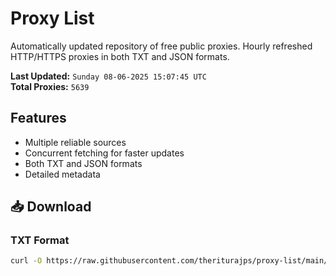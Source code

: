# Proxy List

Automatically updated repository of free public proxies. Hourly refreshed HTTP/HTTPS proxies in both TXT and JSON formats.

**Last Updated:** `Sunday 08-06-2025 15:07:45 UTC`  
**Total Proxies:** `5639`

## Features
- Multiple reliable sources
- Concurrent fetching for faster updates
- Both TXT and JSON formats
- Detailed metadata

## 📥 Download

### TXT Format
```bash
curl -O https://raw.githubusercontent.com/theriturajps/proxy-list/main/proxies.txt